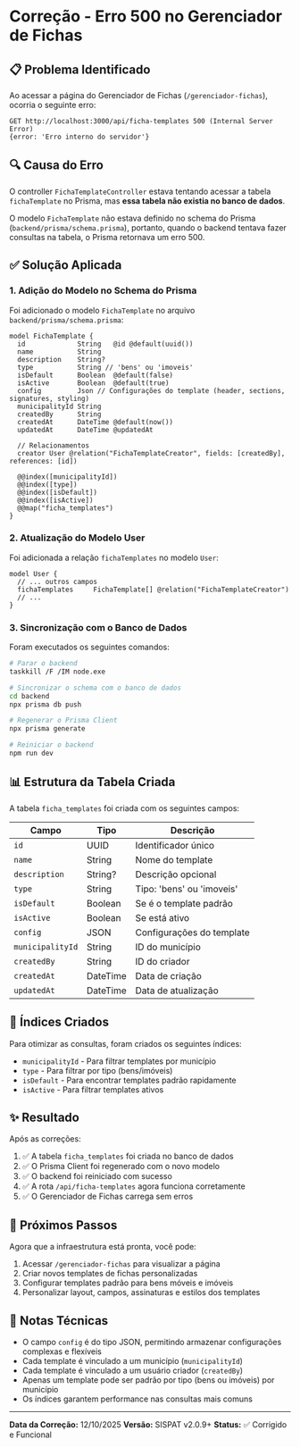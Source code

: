 # Correção - Erro 500 no Gerenciador de Fichas

## 📋 Problema Identificado

Ao acessar a página do Gerenciador de Fichas (`/gerenciador-fichas`), ocorria o seguinte erro:

```
GET http://localhost:3000/api/ficha-templates 500 (Internal Server Error)
{error: 'Erro interno do servidor'}
```

## 🔍 Causa do Erro

O controller `FichaTemplateController` estava tentando acessar a tabela `fichaTemplate` no Prisma, mas **essa tabela não existia no banco de dados**. 

O modelo `FichaTemplate` não estava definido no schema do Prisma (`backend/prisma/schema.prisma`), portanto, quando o backend tentava fazer consultas na tabela, o Prisma retornava um erro 500.

## ✅ Solução Aplicada

### 1. Adição do Modelo no Schema do Prisma

Foi adicionado o modelo `FichaTemplate` no arquivo `backend/prisma/schema.prisma`:

```prisma
model FichaTemplate {
  id             String   @id @default(uuid())
  name           String
  description    String?
  type           String // 'bens' ou 'imoveis'
  isDefault      Boolean  @default(false)
  isActive       Boolean  @default(true)
  config         Json // Configurações do template (header, sections, signatures, styling)
  municipalityId String
  createdBy      String
  createdAt      DateTime @default(now())
  updatedAt      DateTime @updatedAt

  // Relacionamentos
  creator User @relation("FichaTemplateCreator", fields: [createdBy], references: [id])

  @@index([municipalityId])
  @@index([type])
  @@index([isDefault])
  @@index([isActive])
  @@map("ficha_templates")
}
```

### 2. Atualização do Modelo User

Foi adicionada a relação `fichaTemplates` no modelo `User`:

```prisma
model User {
  // ... outros campos
  fichaTemplates     FichaTemplate[] @relation("FichaTemplateCreator")
  // ...
}
```

### 3. Sincronização com o Banco de Dados

Foram executados os seguintes comandos:

```bash
# Parar o backend
taskkill /F /IM node.exe

# Sincronizar o schema com o banco de dados
cd backend
npx prisma db push

# Regenerar o Prisma Client
npx prisma generate

# Reiniciar o backend
npm run dev
```

## 📊 Estrutura da Tabela Criada

A tabela `ficha_templates` foi criada com os seguintes campos:

| Campo | Tipo | Descrição |
|-------|------|-----------|
| `id` | UUID | Identificador único |
| `name` | String | Nome do template |
| `description` | String? | Descrição opcional |
| `type` | String | Tipo: 'bens' ou 'imoveis' |
| `isDefault` | Boolean | Se é o template padrão |
| `isActive` | Boolean | Se está ativo |
| `config` | JSON | Configurações do template |
| `municipalityId` | String | ID do município |
| `createdBy` | String | ID do criador |
| `createdAt` | DateTime | Data de criação |
| `updatedAt` | DateTime | Data de atualização |

## 🎯 Índices Criados

Para otimizar as consultas, foram criados os seguintes índices:

- `municipalityId` - Para filtrar templates por município
- `type` - Para filtrar por tipo (bens/imóveis)
- `isDefault` - Para encontrar templates padrão rapidamente
- `isActive` - Para filtrar templates ativos

## ✨ Resultado

Após as correções:

1. ✅ A tabela `ficha_templates` foi criada no banco de dados
2. ✅ O Prisma Client foi regenerado com o novo modelo
3. ✅ O backend foi reiniciado com sucesso
4. ✅ A rota `/api/ficha-templates` agora funciona corretamente
5. ✅ O Gerenciador de Fichas carrega sem erros

## 🔄 Próximos Passos

Agora que a infraestrutura está pronta, você pode:

1. Acessar `/gerenciador-fichas` para visualizar a página
2. Criar novos templates de fichas personalizadas
3. Configurar templates padrão para bens móveis e imóveis
4. Personalizar layout, campos, assinaturas e estilos dos templates

## 📝 Notas Técnicas

- O campo `config` é do tipo JSON, permitindo armazenar configurações complexas e flexíveis
- Cada template é vinculado a um município (`municipalityId`)
- Cada template é vinculado a um usuário criador (`createdBy`)
- Apenas um template pode ser padrão por tipo (bens ou imóveis) por município
- Os índices garantem performance nas consultas mais comuns

---

**Data da Correção:** 12/10/2025
**Versão:** SISPAT v2.0.9+
**Status:** ✅ Corrigido e Funcional

